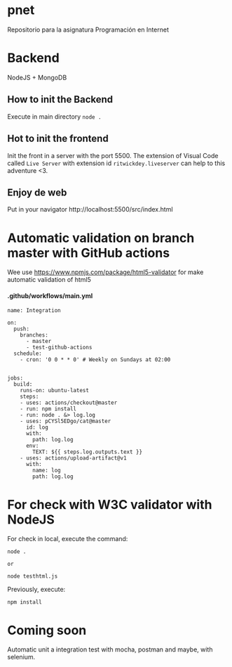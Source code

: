 # pnet
Repositorio para la asignatura Programación en Internet

# Backend
NodeJS + MongoDB

## How to init the Backend
Execute in main directory ``node .``

## Hot to init the frontend
Init the front in a server with the port 5500. The extension of Visual Code called ``Live Server`` with extension id ``ritwickdey.liveserver`` can help to this adventure <3.

## Enjoy de web
Put in your navigator http://localhost:5500/src/index.html

# Automatic validation on branch master with GitHub actions
Wee use https://www.npmjs.com/package/html5-validator for make automatic validation of html5

#### .github/workflows/main.yml
```
name: Integration

on:
  push:
    branches:
      - master
      - test-github-actions
  schedule:
    - cron: '0 0 * * 0' # Weekly on Sundays at 02:00


jobs:
  build:
    runs-on: ubuntu-latest
    steps:
    - uses: actions/checkout@master
    - run: npm install
    - run: node . &> log.log
    - uses: pCYSl5EDgo/cat@master
      id: log
      with:
        path: log.log
      env:
        TEXT: ${{ steps.log.outputs.text }}
    - uses: actions/upload-artifact@v1
      with:
        name: log
        path: log.log
```

# For check with W3C validator with NodeJS
For check in local, execute the command:
```
node .

or 

node testhtml.js
```

Previously, execute:
```
npm install
```

# Coming soon
Automatic unit a integration test with mocha, postman and maybe, with selenium.